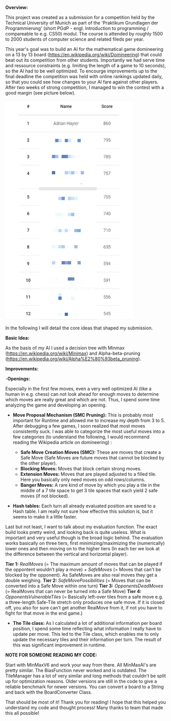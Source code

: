 **Overview:**

This project was created as a submission for a competition held by the Technical University of Munich as part of the 'Praktikum Grundlagen der Programmierung' (short PGdP - engl. Introduction to programming / compareable to e.g. CS50) modul. The course is attended by roughly 1500 to 2000 students of computer science and related fileds per year.

This year's goal was to build an AI for the mathematical game domineering on a 13 by 13 board (https://en.wikipedia.org/wiki/Domineering) that could beat out its competition from other students. Importantly we had serve time and ressource constraints (e.g. limiting the length of a game to 10 seconds), so the AI had to be well optimized. To encourge improvements up to the final deadline the competition was held with online rankings updated daily, so that you could see how changes to your AI fare against other players. After two weeks of strong competition, I managed to win the contest with a good margin (see picture below).

<img src="PGdP_verpixelt.png" alt="drawing" width="400"/>

In the following I will detail the core ideas that shaped my submission.

**Basic Idea:**

As the basis of my AI I used a decision tree with Minmax (https://en.wikipedia.org/wiki/Minimax) and Alpha-beta-pruning (https://en.wikipedia.org/wiki/Alpha%E2%80%93beta_pruning).

**Improvements:**

-**Openings:**

Especially in the first few moves, even a very well optimized AI (like a human in e.g. chess) can not look ahead for enough moves to determine which moves are really great and which are not. Thus, I spend some time analyzing the game and developing an opening.

- **Move Proposal Mechanism (SMC Pruning):** This is probably most important for 
Runtime and allowed me to increase my depth from 3 to 5. After debugging a few games, I soon realized that most moves consistently suck. I was able to categorize the most useful moves into a few categories (to understand the following, I would recommend reading the Wikipedia article on domineering) :
    - **Safe Move Creation Moves (SMC):** These are moves that create a Safe Move
    (Safe Moves are future moves that cannot be blocked by the other player).
    - **Blocking Moves:** Moves that block certain strong moves.
    - **Extension Moves:** Moves that are played adjusted to a filled tile. Here
    you basically only need moves on odd rows/columns.
    - **Banger Moves:** A rare kind of move by which you play a tile in the middle
    of a 7 tile space to get 3 tile spaces that each yield 2 safe moves (if not blocked).


- **Hash tables:** Each turn all already evaluated position are saved to a Hash table.
I am really not sure how effective this solution is, but it seems to make it a little faster.

Last but not least, I want to talk about my evaluation function. The exact build looks pretty weird, and looking back is quite useless. What is important and very useful though is the broad logic behind.
The evaluation works basically on three tiers, first minimizing/maximizing the
(numerically) lower ones and then moving on to the higher tiers
(In each tier we look at the difference between the vertical and horizontal player).

**Tier 1:** _RealMoves_ (= The maximum amount of moves 
that can be played if the oppontent wouldn't play a move) + _SafeMoves_ (= Moves that can't be blocked by the opponent). As SafeMoves
are also real moves they get a double weighing.
**Tier 2:** _SafeMovePossibilities_ (= Moves that can be converted into a Safe Move within one turn)
**Tier 3:** _OpponentsDeadMoves_  (= RealMoves that can never be turned into a Safe Move)
**Tier 4:** _OpponentsVulnerableTiles_ (= Basically left-over tiles from a safe move e.g.
a three-length Safe-Tile stretch only produces one safe move. If it is closed off, you
also for sure can't get another RealMove from it, if not you have to fight for
that move in the end game.)

- **The Tile class:** As I calculated a lot of additional information per board position, I spend some time reflecting what information I really have to update per move. This led to the Tile class, which enables me to only update the necessary tiles and their information per turn. The result of this was significant improvement in runtime.

**NOTE FOR SOMEONE READING MY CODE:**

Start with MinMaxV6 and work your way from there. All MinMaxAI's are pretty similar.
The BiasFunction never worked and is outdated. The TileManager has a lot of very similar
and long methods that couldn't be split up for optimization reasons. Older versions are
still in the code to give a reliable benchmark for newer versions.
You can convert a board to a String and back with the BoardConverter Class.

That should be most of it!
Thank you for reading! I hope that this helped you understand my code and thought process!
Many thanks to team that made this all possible!
